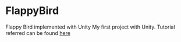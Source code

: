 # FlappyBird
Flappy Bird implemented with Unity
My first project with Unity. Tutorial referred can be found [here](https://learn.unity.com/tutorial/live-session-making-a-flappy-bird-style-game#5c7f8528edbc2a002053b69e)
